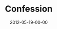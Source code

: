 ---
layout: message
category: message
series: "James: Putting Your Faith to Work"
title: "Confession"
date: 2012-05-19-00-00
message_id: 727
audio: "http://s3.amazonaws.com/crossroads-media/message/audio/james_05.mp3"
audio-duration: "33:20"
program: "http://s3.amazonaws.com/crossroads-media/documents/05_19-20_12Program_OAKLEY.pdf"
description: "Brian Tome talks about the healing that comes through confession."
video: "http://s3.amazonaws.com/crossroads-media/message/video/james_05.mp4"
video-duration: "33:24"
video-image: "http://s3.amazonaws.com/crossroads-media/images/james_05_still.jpg"
explicit: false
---